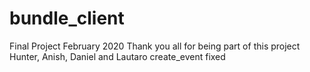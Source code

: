 # bundle_client
Final Project February 2020
Thank you all for being part of this project
Hunter, Anish, Daniel and Lautaro
create_event fixed